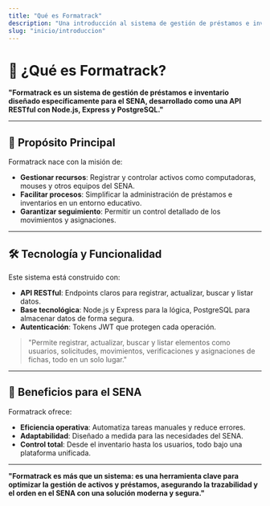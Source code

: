 ```yaml
---
title: "Qué es Formatrack"
description: "Una introducción al sistema de gestión de préstamos e inventario diseñado para el SENA."
slug: "inicio/introduccion"
---
```


# 🚀 ¿Qué es Formatrack?

**"Formatrack es un sistema de gestión de préstamos e inventario diseñado específicamente para el SENA, desarrollado como una API RESTful con Node.js, Express y PostgreSQL."**

---

## 🌟 Propósito Principal

Formatrack nace con la misión de:

- **Gestionar recursos**: Registrar y controlar activos como computadoras, mouses y otros equipos del SENA.
- **Facilitar procesos**: Simplificar la administración de préstamos e inventarios en un entorno educativo.
- **Garantizar seguimiento**: Permitir un control detallado de los movimientos y asignaciones.

---

## 🛠️ Tecnología y Funcionalidad

Este sistema está construido con:

- **API RESTful**: Endpoints claros para registrar, actualizar, buscar y listar datos.
- **Base tecnológica**: Node.js y Express para la lógica, PostgreSQL para almacenar datos de forma segura.
- **Autenticación**: Tokens JWT que protegen cada operación.

> "Permite registrar, actualizar, buscar y listar elementos como usuarios, solicitudes, movimientos, verificaciones y asignaciones de fichas, todo en un solo lugar."

---

## 🎯 Beneficios para el SENA

Formatrack ofrece:

- **Eficiencia operativa**: Automatiza tareas manuales y reduce errores.
- **Adaptabilidad**: Diseñado a medida para las necesidades del SENA.
- **Control total**: Desde el inventario hasta los usuarios, todo bajo una plataforma unificada.

---

**"Formatrack es más que un sistema: es una herramienta clave para optimizar la gestión de activos y préstamos, asegurando la trazabilidad y el orden en el SENA con una solución moderna y segura."**